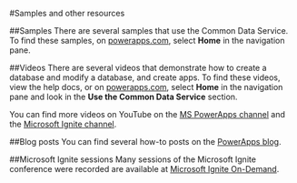 <properties
	pageTitle="Samples and other resources"
	description="Samples and other resources you can use to create apps."
	services="powerapps"
	documentationCenter="na"
	authors="robinarh"
	manager="robinarh"
	editor=""
	tags=""/>

<tags
   ms.service="powerapps"
   ms.devlang="na"
   ms.topic="article"
   ms.tgt_pltfrm="na"
   ms.workload="na"
   ms.date="10/18/2016"
   ms.author=""/>

#Samples and other resources

##Samples
There are several samples that use the Common Data Service. To find these samples, on [powerapps.com](https://web.powerapps.com), select **Home** in the navigation pane.

##Videos
There are several videos that demonstrate how to create a database and modify a database, and create apps. To find these videos, view the help docs, or on [powerapps.com](https://web.powerapps.com), select **Home** in the navigation pane and look in the **Use the Common Data Service** section.

You can find more videos on YouTube on the [MS PowerApps channel](https://www.youtube.com/channel/UCGfWR2ekfRFckLjev6eQYLg) and the [Microsoft Ignite channel](https://www.youtube.com/channel/UCrhJmfAGQ5K81XQ8_od1iTg).

##Blog posts
You can find several how-to posts on the [PowerApps blog](https://powerapps.microsoft.com/en-us/blog/).

##Microsoft Ignite sessions
Many sessions of the Microsoft Ignite conference were recorded are available at [Microsoft Ignite On-Demand](https://myignite.microsoft.com/videos).


